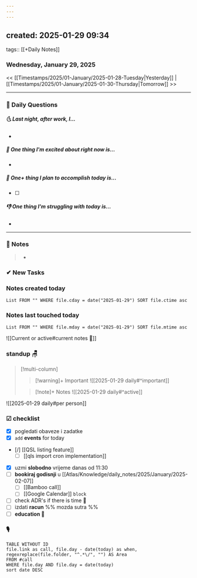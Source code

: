 ```yaml
---
---
---
```


created: 2025-01-29 09:34
---
tags:: [[+Daily Notes]]

### Wednesday, January 29, 2025

<< [[Timestamps/2025/01-January/2025-01-28-Tuesday|Yesterday]] | [[Timestamps/2025/01-January/2025-01-30-Thursday|Tomorrow]] >>

---
### 📅 Daily Questions
##### 🌜 **Last night, after work, I...**
- 

##### 🙌 **One thing I'm excited about right now is...**
- 

##### 🚀 **One+ thing I plan to accomplish today is...**
- [ ] 

##### 👎 **One thing I'm struggling with today is...**
- 

---
### 📝 Notes
> - 
### ✔ New Tasks

### Notes created today
```dataview
List FROM "" WHERE file.cday = date("2025-01-29") SORT file.ctime asc
```

### Notes last touched today
```dataview
List FROM "" WHERE file.mday = date("2025-01-29") SORT file.mtime asc
`````


![[Current or active#current notes 📓]]

### standup 🪑

> [!multi-column]
>> [!warning]+ Important
>> ![[2025-01-29 daily#^important]]
>
>> [!note]+ Notes
>> ![[2025-01-29 daily#^active]]

![[2025-01-29 daily#per person]]

### ☑ checklist
- [x] pogledati  obaveze i zadatke
- [x] `add` **events** for today
- [/] [[QSL listing feature]]
	- [ ] [[qls import cron implementation]]
- [x] uzmi **slobodno** vrijeme danas od 11:30
- [ ] **bookiraj godisnji** u [[Atlas/Knowledge/daily_notes/2025/January/2025-02-07]]
	- [ ] [[Bamboo call]]
	- [ ] [[Google Calendar]] `block`
- [ ] check ADR's if there is time 👀
- [ ] izdati **racun** %% mozda sutra %%
- [ ] **education 🎒**

### 🎙
```dataview
TABLE WITHOUT ID
file.link as call, file.day - date(today) as when, regexreplace(file.folder, "^.*\/", "") AS Area
FROM #call
WHERE file.day AND file.day = date(today)
sort date DESC
```
